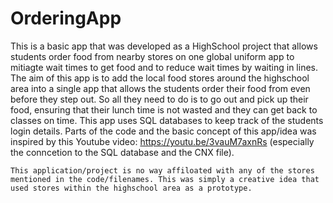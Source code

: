 # OrderingApp
This is a basic app that was developed as a HighSchool project that allows students order food from nearby stores on one global uniform app to mitiagte wait times to get food and to reduce wait times by waiting in lines. The aim of this app is to add the local food stores around the highschool area into a single app that allows the students order their food from even before they step out. So all they need to do is to go out and pick up their food, ensuring that their lunch time is not wasted and they can get back to classes on time. 
This app uses SQL databases to keep track of the students login details.
Parts of the code and the basic concept of this app/idea was inspired by this Youtube video: https://youtu.be/3vauM7axnRs (especially the conncetion to the SQL database and the CNX file). 


	This application/project is no way affiloated with any of the stores mentioned in the code/filenames. This was simply a creative idea that used stores within the highschool area as a prototype.
